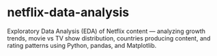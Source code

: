 # netflix-data-analysis
Exploratory Data Analysis (EDA) of Netflix content — analyzing growth trends, movie vs TV show distribution, countries producing content, and rating patterns using Python, pandas, and Matplotlib.
